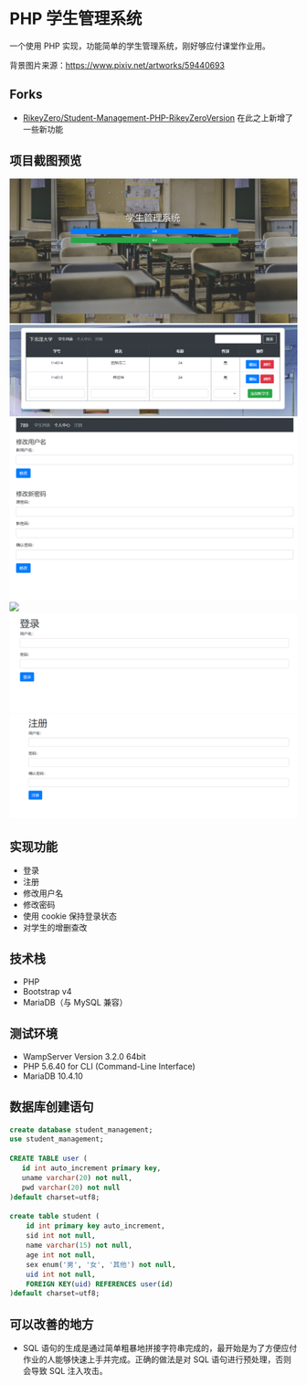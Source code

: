 # PHP 学生管理系统

一个使用 PHP 实现，功能简单的学生管理系统，刚好够应付课堂作业用。

背景图片来源：https://www.pixiv.net/artworks/59440693

## Forks
- [RikeyZero/Student-Management-PHP-RikeyZeroVersion](https://github.com/RikeyZero/Student-Management-PHP-RikeyZeroVersion) 在此之上新增了一些新功能

## 项目截图预览

![](./screenshot/主页.png)
![](./screenshot/列表.png)
![](./screenshot/个人中心.png)
![](./screenshot/修改用户名.png)
![](./screenshot/登录.png)
![](./screenshot/注册.png)

## 实现功能

- 登录
- 注册
- 修改用户名
- 修改密码
- 使用 cookie 保持登录状态
- 对学生的增删查改

## 技术栈

- PHP
- Bootstrap v4
- MariaDB（与 MySQL 兼容）

## 测试环境

- WampServer Version 3.2.0 64bit
- PHP 5.6.40 for CLI (Command-Line Interface)
- MariaDB 10.4.10

## 数据库创建语句

```SQL
create database student_management;
use student_management;

CREATE TABLE user (
   id int auto_increment primary key,
   uname varchar(20) not null,
   pwd varchar(20) not null
)default charset=utf8;

create table student (
    id int primary key auto_increment,
    sid int not null,
    name varchar(15) not null,
    age int not null,
    sex enum('男', '女', '其他') not null,
    uid int not null,
    FOREIGN KEY(uid) REFERENCES user(id)
)default charset=utf8;
```

## 可以改善的地方

- SQL 语句的生成是通过简单粗暴地拼接字符串完成的，最开始是为了方便应付作业的人能够快速上手并完成。正确的做法是对 SQL 语句进行预处理，否则会导致 SQL 注入攻击。
